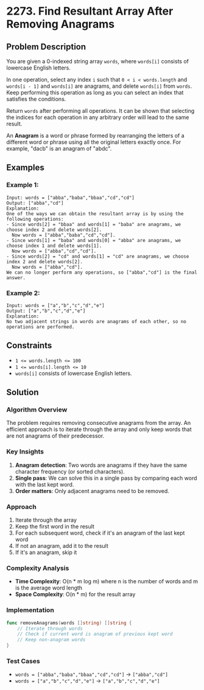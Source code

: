 # 2273. Find Resultant Array After Removing Anagrams

## Problem Description

You are given a 0-indexed string array `words`, where `words[i]` consists of lowercase English letters.

In one operation, select any index `i` such that `0 < i < words.length` and `words[i - 1]` and `words[i]` are anagrams, and delete `words[i]` from `words`. Keep performing this operation as long as you can select an index that satisfies the conditions.

Return `words` after performing all operations. It can be shown that selecting the indices for each operation in any arbitrary order will lead to the same result.

An **Anagram** is a word or phrase formed by rearranging the letters of a different word or phrase using all the original letters exactly once. For example, "dacb" is an anagram of "abdc".

## Examples

### Example 1:
```
Input: words = ["abba","baba","bbaa","cd","cd"]
Output: ["abba","cd"]
Explanation:
One of the ways we can obtain the resultant array is by using the following operations:
- Since words[2] = "bbaa" and words[1] = "baba" are anagrams, we choose index 2 and delete words[2].
  Now words = ["abba","baba","cd","cd"].
- Since words[1] = "baba" and words[0] = "abba" are anagrams, we choose index 1 and delete words[1].
  Now words = ["abba","cd","cd"].
- Since words[2] = "cd" and words[1] = "cd" are anagrams, we choose index 2 and delete words[2].
  Now words = ["abba","cd"].
We can no longer perform any operations, so ["abba","cd"] is the final answer.
```

### Example 2:
```
Input: words = ["a","b","c","d","e"]
Output: ["a","b","c","d","e"]
Explanation:
No two adjacent strings in words are anagrams of each other, so no operations are performed.
```

## Constraints

- `1 <= words.length <= 100`
- `1 <= words[i].length <= 10`
- `words[i]` consists of lowercase English letters.

## Solution

### Algorithm Overview

The problem requires removing consecutive anagrams from the array. An efficient approach is to iterate through the array and only keep words that are not anagrams of their predecessor.

### Key Insights

1. **Anagram detection**: Two words are anagrams if they have the same character frequency (or sorted characters).
2. **Single pass**: We can solve this in a single pass by comparing each word with the last kept word.
3. **Order matters**: Only adjacent anagrams need to be removed.

### Approach

1. Iterate through the array
2. Keep the first word in the result
3. For each subsequent word, check if it's an anagram of the last kept word
4. If not an anagram, add it to the result
5. If it's an anagram, skip it

### Complexity Analysis

- **Time Complexity**: O(n * m log m) where n is the number of words and m is the average word length
- **Space Complexity**: O(n * m) for the result array

### Implementation

```go
func removeAnagrams(words []string) []string {
    // Iterate through words
    // Check if current word is anagram of previous kept word
    // Keep non-anagram words
}
```

### Test Cases

- `words = ["abba","baba","bbaa","cd","cd"]` → `["abba","cd"]`
- `words = ["a","b","c","d","e"]` → `["a","b","c","d","e"]`

